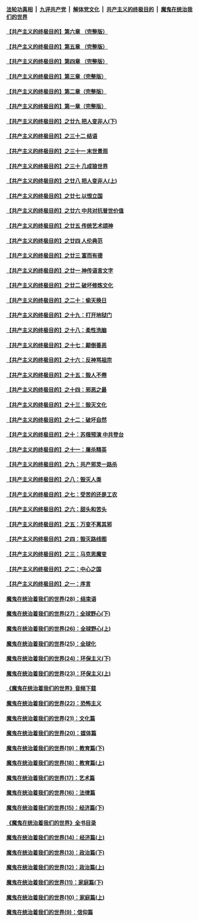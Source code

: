####  [法轮功真相](../../../../basic/blob/master/README.md?t=05292001) &nbsp;|&nbsp; [九评共产党](../../../../9ping.md/blob/master/README.md?t=05292001) &nbsp;|&nbsp; [解体党文化](../../../../jtdwh.md/blob/master/README.md?t=05292001)  &nbsp;|&nbsp; [共产主义的终极目的](../../../../gczydzjmd.md/blob/master/README.md?t=05292001) &nbsp;|&nbsp; [魔鬼在统治我们的世界](../../../../mgztzwmdsj.md/blob/master/README.md?t=05292001) 

#### [【共产主义的终极目的】第六章 （完整版）](../pages/nsc422/n11428913.md?t=05292001) 

#### [【共产主义的终极目的】第五章 （完整版）](../pages/nsc422/n11428912.md?t=05292001) 

#### [【共产主义的终极目的】第四章 （完整版）](../pages/nsc422/n11428907.md?t=05292001) 

#### [【共产主义的终极目的】第三章（完整版）](../pages/nsc422/n11428848.md?t=05292001) 

#### [【共产主义的终极目的】第二章（完整版）](../pages/nsc422/n11428831.md?t=05292001) 

#### [【共产主义的终极目的】第一章（完整版）](../pages/nsc422/n11417651.md?t=05292001) 

#### [【共产主义的终极目的】之廿九 把人变非人(下)](../pages/nsc422/n11344140.md?t=05292001) 

#### [【共产主义的终极目的】之三十二 结语](../pages/nsc422/n11360535.md?t=05292001) 

#### [【共产主义的终极目的】之三十一 末世景观](../pages/nsc422/n11351129.md?t=05292001) 

#### [【共产主义的终极目的】之三十 几成狼世界](../pages/nsc422/n11348280.md?t=05292001) 

#### [【共产主义的终极目的】之廿八 把人变非人(上)](../pages/nsc422/n11340492.md?t=05292001) 

#### [【共产主义的终极目的】之廿七 以恨立国](../pages/nsc422/n11336944.md?t=05292001) 

#### [【共产主义的终极目的】之廿六 中共对抗普世价值](../pages/nsc422/n11324785.md?t=05292001) 

#### [【共产主义的终极目的】之廿五 传统艺术颂神](../pages/nsc422/n11296396.md?t=05292001) 

#### [【共产主义的终极目的】之廿四 人伦典范](../pages/nsc422/n11296397.md?t=05292001) 

#### [【共产主义的终极目的】之廿三 富而有德](../pages/nsc422/n11283598.md?t=05292001) 

#### [【共产主义的终极目的】之廿一 神传语言文字](../pages/nsc422/n11263265.md?t=05292001) 

#### [【共产主义的终极目的】之廿二 破坏修炼文化](../pages/nsc422/n11245728.md?t=05292001) 

#### [【共产主义的终极目的】之二十：偷天换日](../pages/nsc422/n11238846.md?t=05292001) 

#### [【共产主义的终极目的】之十九：打开地狱门](../pages/nsc422/n11206376.md?t=05292001) 

#### [【共产主义的终极目的】之十八：柔性洗脑](../pages/nsc422/n11199994.md?t=05292001) 

#### [【共产主义的终极目的】之十七：颠倒善恶](../pages/nsc422/n11179782.md?t=05292001) 

#### [【共产主义的终极目的】之十六：反神骂祖宗](../pages/nsc422/n11166798.md?t=05292001) 

#### [【共产主义的终极目的】之十五：毁人不倦](../pages/nsc422/n11166792.md?t=05292001) 

#### [【共产主义的终极目的】之十四：邪恶之最](../pages/nsc422/n11150249.md?t=05292001) 

#### [【共产主义的终极目的】之十三：毁灭文化](../pages/nsc422/n11135227.md?t=05292001) 

#### [【共产主义的终极目的】之十二：破坏自然](../pages/nsc422/n11135214.md?t=05292001) 

#### [【共产主义的终极目的】之十：苏俄预演 中共登台](../pages/nsc422/n11118424.md?t=05292001) 

#### [【共产主义的终极目的】之十一：屠杀精英](../pages/nsc422/n11118442.md?t=05292001) 

#### [【共产主义的终极目的】之九：共产邪灵一路杀](../pages/nsc422/n11114139.md?t=05292001) 

#### [【共产主义的终极目的】之八：毁灭人类](../pages/nsc422/n11108503.md?t=05292001) 

#### [【共产主义的终极目的】之七：受苦的还是工农](../pages/nsc422/n11101809.md?t=05292001) 

#### [【共产主义的终极目的】之六：甜头和苦头](../pages/nsc422/n11096971.md?t=05292001) 

#### [【共产主义的终极目的】之五：万变不离其邪](../pages/nsc422/n11091285.md?t=05292001) 

#### [【共产主义的终极目的】之四：毁灭路线图](../pages/nsc422/n11086284.md?t=05292001) 

#### [【共产主义的终极目的】之三：马克思魔变](../pages/nsc422/n11061941.md?t=05292001) 

#### [【共产主义的终极目的】之二：中心之国](../pages/nsc422/n11047728.md?t=05292001) 

#### [【共产主义的终极目的】之一：序言](../pages/nsc422/n11086077.md?t=05292001) 

#### [魔鬼在统治着我们的世界(28)：结束语](../pages/nsc422/n10936246.md?t=05292001) 

#### [魔鬼在统治着我们的世界(27)：全球野心(下)](../pages/nsc422/n10928319.md?t=05292001) 

#### [魔鬼在统治着我们的世界(26)：全球野心(上)](../pages/nsc422/n10900318.md?t=05292001) 

#### [魔鬼在统治着我们的世界(25)：全球化](../pages/nsc422/n10788205.md?t=05292001) 

#### [魔鬼在统治着我们的世界(24)：环保主义(下)](../pages/nsc422/n10695307.md?t=05292001) 

#### [魔鬼在统治着我们的世界(23)：环保主义(上)](../pages/nsc422/n10688613.md?t=05292001) 

#### [《魔鬼在统治着我们的世界》音频下载](../pages/nsc422/n10635553.md?t=05292001) 

#### [魔鬼在统治着我们的世界(22)：恐怖主义](../pages/nsc422/n10614727.md?t=05292001) 

#### [魔鬼在统治着我们的世界(21)：文化篇](../pages/nsc422/n10597706.md?t=05292001) 

#### [魔鬼在统治着我们的世界(20)：媒体篇](../pages/nsc422/n10586579.md?t=05292001) 

#### [魔鬼在统治着我们的世界(19)：教育篇(下)](../pages/nsc422/n10564808.md?t=05292001) 

#### [魔鬼在统治着我们的世界(18)：教育篇(上)](../pages/nsc422/n10526970.md?t=05292001) 

#### [魔鬼在统治着我们的世界(17)：艺术篇](../pages/nsc422/n10499093.md?t=05292001) 

#### [魔鬼在统治着我们的世界(16)：法律篇](../pages/nsc422/n10485969.md?t=05292001) 

#### [魔鬼在统治着我们的世界(15)：经济篇(下)](../pages/nsc422/n10469975.md?t=05292001) 

#### [《魔鬼在统治着我们的世界》全书目录](../pages/nsc422/n10464261.md?t=05292001) 

#### [魔鬼在统治着我们的世界(14)：经济篇(上)](../pages/nsc422/n10457370.md?t=05292001) 

#### [魔鬼在统治着我们的世界(13)：政治篇(下)](../pages/nsc422/n10448270.md?t=05292001) 

#### [魔鬼在统治着我们的世界(12)：政治篇(上)](../pages/nsc422/n10444576.md?t=05292001) 

#### [魔鬼在统治着我们的世界(11)：家庭篇(下)](../pages/nsc422/n10440961.md?t=05292001) 

#### [魔鬼在统治着我们的世界(10)：家庭篇(上)](../pages/nsc422/n10435448.md?t=05292001) 

#### [魔鬼在统治着我们的世界(9)：信仰篇](../pages/nsc422/n10432159.md?t=05292001) 

